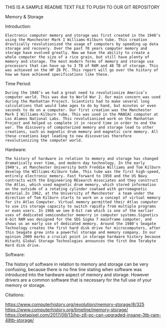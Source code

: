 THIS IS A SAMPLE README TEXT FILE TO PUSH TO OUR GIT REPOSITORY

Memory & Storage

Introduction:

    Electronic computer memory and storage was first created in the 1940’s using the Manchester Mark I Williams-Kilburn tube. This creation drastically revolutionized the usage of computers by speeding up data storage and recovery. Over the past 70 years computer memory and storage have evolved greatly. Now we have the ability to create a whole computer the size of a rice grain, but still have plenty of memory and storage. The most modern forms of memory and storage use processors that can have up to 3 TB of RAM and 48 TB of storage. This was achieved on the HP Z8 PC. This report will go over the history of how we have achieved specifications like these.

Time Period:

    During the 1940’s we had a great need to revolutionize America’s computer world. This was due to World War 2. Our main concern was used during the Manhattan Project. Scientists had to make several long calculations that would take ages to do by hand, but minutes or even seconds to do on a computer. Our first creation was the Manchester Mark I Williams-Kilburn tube. This was used in the MANIAC computer at Los Alamos National Labs. This revolutionized work on the Manhattan Project and helped us complete it in record time in order to end the war. The discovery of computerized memory and storage lead to other creations, such as magnetic drum memory and magnetic core memory. All these creations kept leading to new discoveries therefore revolutionizing the computer world.

Hardware:

	The history of hardware in relation to memory and storage has changed dramatically over time, and modern day technology. In the early 1940's, at Manchester University both Freddie Williams and Tom Kilburn develop the WIlliams-Kilburn tube. This tube was the first high-speed, entirely electronic memory. Fast forward to 1950 and the US Navy contracts with the Engineering REsearch Associates and they construct the Atlas, which used magnetic drum memory, which stored information on the outside of a rotating cylinder coataed with gerromagnetic material.In 1962, at the University of Manchester  a team under the direction of Tom Kilburn starts to work on a concept of virtual memory for its Atlas Computer. Virtual memory permitted their Atlas computer to use its storage capacity to switch rapidly from multiple programs or even users. In 1966 we see 8-bit ram which is one of the earlier uses of dedicated semiconductor memorry in computer systems.Signetics 8-bit RAM was designed for the SDS Sigma 7 mainframe computer, and shows us an early use of dedicated memory. Around the 1980's Seagate Technology creates the first hard disk drive for microcomputers, after this Seagate grew into a powerful storage and memory company. In our opinion 2009 marks a crucial point in storage hardware history because Hitachi Global Storage Technologies announces the first One Terabyte Hard disk drive.
	
Software: 

The history of software in relation to memory and storage can be very confusing, because there is no fine line stating when software was introduced into the hardware aspect of memory and storage. However drivers are a common software that is necessary for the full use of your memory or storage.


Citations:

https://www.computerhistory.org/revolution/memory-storage/8/325
https://www.computerhistory.org/timeline/memory-storage/
https://petapixel.com/2017/09/13/hp-z8-pc-can-upgraded-insane-3tb-ram-48tb-storage/


